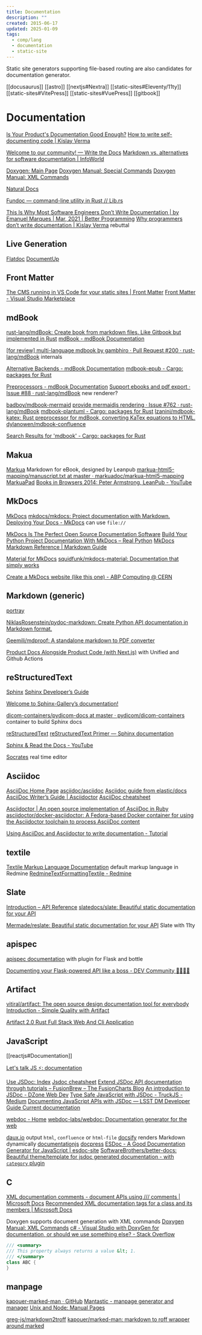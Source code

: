 ```yaml
---
title: Documentation
description: ""
created: 2015-06-17
updated: 2025-01-09
tags:
  - comp/lang
  - documentation
  - static-site
---
```


Static site generators supporting file-based routing are also candidates for documentation generator.

[[docusaurus]]
[[astro]]
[[nextjs#Nextra]]
[[static-sites#Eleventy/11ty]]
[[static-sites#VitePress]]
[[static-sites#VuePress]]
[[gitbook]]

# Documentation

[Is Your Product's Documentation Good Enough?](http://www.sitepoint.com/products-documentation-good-enough/)
[How to write self-documenting code | Kislay Verma](https://kislayverma.com/programming/how-to-write-self-documenting-code/)

[Welcome to our community! — Write the Docs](http://www.writethedocs.org/)
[Markdown vs. alternatives for software documentation | InfoWorld](https://www.infoworld.com/article/3336202/application-development/markdown-vs-alternatives-for-software-documentation.html)

[Doxygen: Main Page](https://www.doxygen.nl/index.html)
[Doxygen Manual: Special Commands](https://www.doxygen.nl/manual/commands.html)
[Doxygen Manual: XML Commands](https://www.doxygen.nl/manual/xmlcmds.html)

[Natural Docs](http://www.naturaldocs.org/)

[Fundoc — command-line utility in Rust // Lib.rs](https://lib.rs/crates/fundoc)

[This Is Why Most Software Engineers Don’t Write Documentation | by Emanuel Marques | Mar, 2021 | Better Programming](https://betterprogramming.pub/this-is-why-most-software-engineers-dont-write-documentation-670ceecb6a21)
[Why programmers don’t write documentation | Kislay Verma](https://kislayverma.com/programming/why-programmers-dont-write-documentation/) rebuttal

## Live Generation

[Flatdoc](http://ricostacruz.com/flatdoc/)
[DocumentUp](http://documentup.com/jeromegn/documentup)

## Front Matter

[The CMS running in VS Code for your static sites | Front Matter](https://frontmatter.codes/)
[Front Matter - Visual Studio Marketplace](https://marketplace.visualstudio.com/items?itemName=eliostruyf.vscode-front-matter)

## mdBook

[rust-lang/mdBook: Create book from markdown files. Like Gitbook but implemented in Rust](https://github.com/rust-lang/mdbook)
[mdBook - mdBook Documentation](https://rust-lang.github.io/mdBook/)

[[for review] multi-language mdbook by gambhiro · Pull Request #200 · rust-lang/mdBook](https://github.com/rust-lang/mdBook/pull/200) internals

[Alternative Backends - mdBook Documentation](https://rust-lang.github.io/mdBook/for_developers/backends.html)
[mdbook-epub - Cargo: packages for Rust](https://crates.io/crates/mdbook-epub)

[Preprocessors - mdBook Documentation](https://rust-lang.github.io/mdBook/for_developers/preprocessors.html)
[Support ebooks and pdf export · Issue #88 · rust-lang/mdBook](https://github.com/rust-lang/mdBook/issues/88) new renderer?

[badboy/mdbook-mermaid](https://github.com/badboy/mdbook-mermaid)
[provide mermaidjs rendering · Issue #762 · rust-lang/mdBook](https://github.com/rust-lang/mdBook/issues/762)
[mdbook-plantuml - Cargo: packages for Rust](https://crates.io/crates/mdbook-plantuml)
[lzanini/mdbook-katex: Rust preprocessor for mdBook, converting KaTex equations to HTML.](https://github.com/lzanini/mdbook-katex)
[dylanowen/mdbook-confluence](https://github.com/dylanowen/mdbook-confluence)

[Search Results for 'mdbook' - Cargo: packages for Rust](https://crates.io/search?q=mdbook)

## Makua

[Markua](http://markua.com/) Markdown for eBook, designed by Leanpub
[markua-html5-mapping/manuscript.txt at master · markuadoc/markua-html5-mapping](https://github.com/markuadoc/markua-html5-mapping/blob/master/manuscript/manuscript.txt)
[MarkuaPad](http://markuapad.com/)
[Books in Browsers 2014: Peter Armstrong, LeanPub - YouTube](https://www.youtube.com/watch?v=VOCYL-FNbr0)

## MkDocs

[MkDocs](https://www.mkdocs.org/)
[mkdocs/mkdocs: Project documentation with Markdown.](https://github.com/mkdocs/mkdocs)
[Deploying Your Docs - MkDocs](https://www.mkdocs.org/user-guide/deploying-your-docs/) can use `file://`

[MkDocs Is The Perfect Open Source Documentation Software](https://fosspost.org/reviews/programs/mkdocs-perfect-open-source-documentation-software)
[Build Your Python Project Documentation With MkDocs – Real Python](https://realpython.com/python-project-documentation-with-mkdocs/)
[MkDocs Markdown Reference | Markdown Guide](https://www.markdownguide.org/tools/mkdocs/)

[Material for MkDocs](https://squidfunk.github.io/mkdocs-material/)
[squidfunk/mkdocs-material: Documentation that simply works](https://github.com/squidfunk/mkdocs-material)

[Create a MkDocs website (like this one) - ABP Computing @ CERN](https://abpcomputing.web.cern.ch/guides/mkdocs_site/)

## Markdown (generic)

[portray](https://timothycrosley.github.io/portray/)

[NiklasRosenstein/pydoc-markdown: Create Python API documentation in Markdown format.](https://github.com/NiklasRosenstein/pydoc-markdown)

[Geemili/mdproof: A standalone markdown to PDF converter](https://github.com/Geemili/mdproof)

[Product Docs Alongside Product Code (with Next.js)](https://opstrace.com/blog/product-documentation-with-nextjs) with Unified and Github Actions

## reStructuredText

[Sphinx](http://www.sphinx-doc.org/en/stable/)
[Sphinx Developer’s Guide](http://www.sphinx-doc.org/en/stable/devguide.html)

[Welcome to Sphinx-Gallery’s documentation!](https://sphinx-gallery.github.io/index.html)

[dicom-containers/pydicom-docs at master · pydicom/dicom-containers](https://github.com/pydicom/dicom-containers/tree/master/pydicom-docs) container to build Sphinx docs

[reStructuredText](http://docutils.sourceforge.net/rst.html)
[reStructuredText Primer — Sphinx documentation](http://www.sphinx-doc.org/en/stable/rest.html)

[Sphinx & Read the Docs - YouTube](https://www.youtube.com/watch?v=oJsUvBQyHBs)

[Socrates](http://socrates.io/) real time editor

## Asciidoc

[AsciiDoc Home Page](http://www.methods.co.nz/asciidoc/) [asciidoc/asciidoc](https://github.com/asciidoc/asciidoc)
[Asciidoc guide from elastic/docs](https://github.com/elastic/docs#asciidoc-guide)
[AsciiDoc Writer’s Guide | Asciidoctor](http://asciidoctor.org/docs/asciidoc-writers-guide/)
[AsciiDoc cheatsheet](https://powerman.name/doc/asciidoc)

[Asciidoctor | An open source implementation of AsciiDoc in Ruby](http://asciidoctor.org/)
[asciidoctor/docker-asciidoctor: A Fedora-based Docker container for using the Asciidoctor toolchain to process AsciiDoc content](https://github.com/asciidoctor/docker-asciidoctor)

[Using AsciiDoc and Asciidoctor to write documentation - Tutorial](http://www.vogella.com/tutorials/AsciiDoc/article.html)

## textile

[Textile Markup Language Documentation](https://textile-lang.com/)
default markup language in Redmine
[RedmineTextFormattingTextile - Redmine](https://www.redmine.org/projects/redmine/wiki/RedmineTextFormattingTextile)

## Slate

[Introduction – API Reference](https://slatedocs.github.io/slate/#introduction)
[slatedocs/slate: Beautiful static documentation for your API](https://github.com/slatedocs/slate)

[Mermade/reslate: Beautiful static documentation for your API](https://github.com/Mermade/reslate) Slate with 11ty

## apispec

[apispec documentation](http://apispec.readthedocs.io/en/latest/) with plugin for Flask and bottle

[Documenting your Flask-powered API like a boss - DEV Community 👩‍💻👨‍💻](https://dev.to/djiit/documenting-your-flask-powered-api-like-a-boss-9eo)

## Artifact

[vitiral/artifact: The open source design documentation tool for everybody](https://github.com/vitiral/artifact)
[Introduction - Simple Quality with Artifact](https://vitiral.github.io/artifact/docs/index.html)

[Artifact 2.0 Rust Full Stack Web And Cli Application](https://vitiral.github.io/2018/07/16/artifact-2.0-rust-full-stack-web-and-cli-application.html)

## JavaScript

[[reactjs#Documentation]]

[Let's talk JS ⚡: documentation](https://areknawo.com/lets-talk-js-documentation/amp/)

[Use JSDoc: Index](https://jsdoc.app/)
[Jsdoc cheatsheet](https://devhints.io/jsdoc)
[Extend JSDoc API documentation through tutorials – FusionBrew – The FusionCharts Blog](http://blog.fusioncharts.com/2014/06/extend-jsdoc-api-documentation-through-tutorials/)
[An introduction to JSDoc - DZone Web Dev](https://dzone.com/articles/introduction-jsdoc)
[Type Safe JavaScript with JSDoc - TruckJS - Medium](https://medium.com/@trukrs/type-safe-javascript-with-jsdoc-7a2a63209b76)
[Documenting JavaScript APIs with JSDoc — LSST DM Developer Guide Current documentation](https://developer.lsst.io/javascript/jsdoc.html)

[webdoc - Home](https://www.webdoclabs.com/)
[webdoc-labs/webdoc: Documentation generator for the web](https://github.com/webdoc-labs/webdoc)

[daux.io](http://daux.io/) output `html`, `confluence` or `html-file`
[docsify](https://docsify.js.org/#/) renders Markdown dynamically
[documentationjs](http://documentation.js.org/)
[docpress](https://docpress.github.io/index.html)
[ESDoc - A Good Documentation Generator for JavaScript | esdoc-site](https://esdoc.org/)
[SoftwareBrothers/better-docs: Beautiful theme/template for jsdoc generated documentation - with `category` plugin](https://github.com/SoftwareBrothers/better-docs)

## C

[XML documentation comments - document APIs using /// comments | Microsoft Docs](https://docs.microsoft.com/en-us/dotnet/csharp/language-reference/xmldoc/)
[Recommended XML documentation tags for a class and its members | Microsoft Docs](https://docs.microsoft.com/en-us/dotnet/csharp/language-reference/xmldoc/recommended-tags)

Doxygen supports document generation with XML commands
[Doxygen Manual: XML Commands](https://www.doxygen.nl/manual/xmlcmds.html)
[c# - Visual Studio with DoxyGen for documentation, or should we use something else? - Stack Overflow](https://stackoverflow.com/questions/2028264/visual-studio-with-doxygen-for-documentation-or-should-we-use-something-else)

```csharp
/// <summary>
/// This property always returns a value &lt; 1.
/// </summary>
class ABC {
}
```

## manpage

[kapouer-marked-man · GitHub](https://github.com/kapouer/marked-man)
[Mantastic - manpage generator and manager](http://mantastic.herokuapp.com/)
[Unix and Node: Manual Pages](http://dailyjs.com/2012/02/16/unix-node-community/)

[greg-js/markdown2troff](https://github.com/greg-js/markdown2troff)
[kapouer/marked-man: markdown to roff wrapper around marked](https://github.com/kapouer/marked-man)
